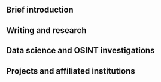 ## Brief introduction  


## Writing and research 


## Data science and OSINT investigations 


## Projects and affiliated institutions 
